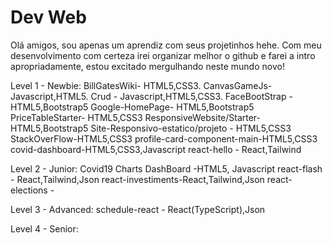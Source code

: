 # Dev Web

Olá amigos, sou apenas um aprendiz com seus projetinhos hehe. Com meu desenvolvimento com certeza irei organizar melhor o github e farei a intro apropriadamente, estou excitado mergulhando neste mundo novo!


Level 1 - Newbie:
BillGatesWiki- HTML5,CSS3.
CanvasGameJs- Javascript,HTML5.
Crud - Javascript,HTML5,CSS3.
FaceBootStrap - HTML5,Bootstrap5
Google-HomePage- HTML5,Bootstrap5
PriceTableStarter- HTML5,CSS3
ResponsiveWebsite/Starter-HTML5,Bootstrap5
Site-Responsivo-estatico/projeto - HTML5,CSS3
StackOverFlow-HTML5,CSS3
profile-card-component-main-HTML5,CSS3
covid-dashboard-HTML5,CSS3,Javascript
react-hello - React,Tailwind

Level 2 - Junior:
Covid19 Charts DashBoard -HTML5, Javascript
react-flash - React,Tailwind,Json
react-investiments-React,Tailwind,Json
react-elections - 

Level 3 - Advanced:
schedule-react - React(TypeScript),Json


Level 4 - Senior:
